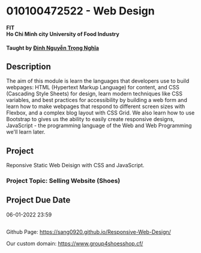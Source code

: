 # 010100472522 - Web Design

__FIT<br>
Ho Chi Minh city University of Food Industry__

#### Taught by [Đinh Nguyễn Trọng Nghĩa](https://www.youtube.com/channel/UCuMITT7oXJMM5t0tNMJUrXA) 

## Description
The aim of this module is learn the languages that developers use to build webpages: HTML (Hypertext Markup Language) for content, and CSS (Cascading Style Sheets) for design, learn modern techniques like CSS variables, and best practices for accessibility by building a web form and learn how to make webpages that respond to different screen sizes with Flexbox, and a complex blog layout with CSS Grid. We also learn how to use Bootstrap to gives us the ability to easily create responsive designs, JavaScript - the programming language of the Web and Web Programming we'll learn later.

## Project

Reponsive Static Web Deisign with CSS and JavaScript.
### Project Topic: Selling Website (Shoes)

## Project Due Date
06-01-2022 23:59

##

Github Page: https://sang0920.github.io/Responsive-Web-Design/

Our custom domain: https://www.group4shoesshop.cf/
